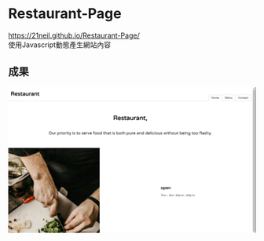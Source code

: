 # Restaurant-Page
https://21neil.github.io/Restaurant-Page/  
使用Javascript動態產生網站內容
## 成果
<img src='demo.png'>